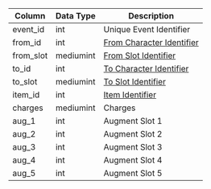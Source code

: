 | Column    | Data Type | Description                                                                                  |
| --------- | --------- | -------------------------------------------------------------------------------------------- |
| event_id  | int       | Unique Event Identifier                                                                      |
| from_id   | int       | [From Character Identifier](character_data.md)                                               |
| from_slot | mediumint | [From Slot Identifier](https://eqemu.gitbook.io/server/categories/inventory/inventory-slots) |
| to_id     | int       | [To Character Identifier](character_data.md)                                                 |
| to_slot   | mediumint | [To Slot Identifier](https://eqemu.gitbook.io/server/categories/inventory/inventory-slots)   |
| item_id   | int       | [Item Identifier](items.md)                                                                  |
| charges   | mediumint | Charges                                                                                      |
| aug_1     | int       | Augment Slot 1                                                                               |
| aug_2     | int       | Augment Slot 2                                                                               |
| aug_3     | int       | Augment Slot 3                                                                               |
| aug_4     | int       | Augment Slot 4                                                                               |
| aug_5     | int       | Augment Slot 5                                                                               |